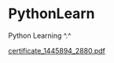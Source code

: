 # PythonLearn
Python Learning ^.^ 

[certificate_1445894_2880.pdf](https://github.com/Milk377/PythonLearn/files/7190007/certificate_1445894_2880.pdf)
